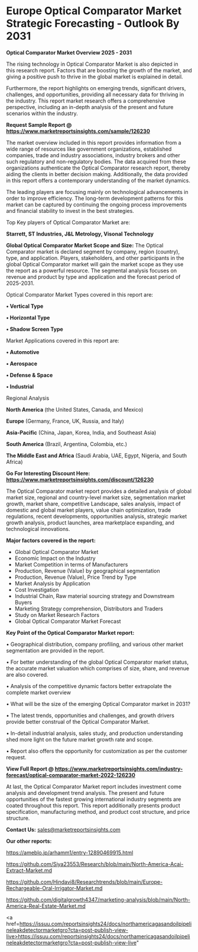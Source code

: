 # Europe Optical Comparator Market Strategic Forecasting - Outlook By 2031

<Strong> Optical Comparator Market Overview 2025 - 2031</strong>

The rising technology in Optical Comparator Market is also depicted in this research report. Factors that are boosting the growth of the market, and giving a positive push to thrive in the global market is explained in detail.

Furthermore, the report highlights on emerging trends, significant drivers, challenges, and opportunities, providing all necessary data for thriving in the industry. This report market research offers a comprehensive perspective, including an in-depth analysis of the present and future scenarios within the industry.

<strong>Request Sample Report @ <a href=https://www.marketreportsinsights.com/sample/126230>https://www.marketreportsinsights.com/sample/126230</a></strong>

The market overview included in this report provides information from a wide range of resources like government organizations, established companies, trade and industry associations, industry brokers and other such regulatory and non-regulatory bodies. The data acquired from these organizations authenticate the Optical Comparator research report, thereby aiding the clients in better decision making. Additionally, the data provided in this report offers a contemporary understanding of the market dynamics.

The leading players are focusing mainly on technological advancements in order to improve efficiency. The long-term development patterns for this market can be captured by continuing the ongoing process improvements and financial stability to invest in the best strategies.

Top Key players of Optical Comparator Market are:

<strong>Starrett, ST Industries, J&L Metrology, Visonal Technology</strong>

<strong><b>Global Optical Comparator Market Scope and Size:</b></strong>
The Optical Comparator market is declared segment by company, region (country), type, and application. Players, stakeholders, and other participants in the global Optical Comparator market will gain the market scope as they use the report as a powerful resource. The segmental analysis focuses on revenue and product by type and application and the forecast period of 2025-2031.

Optical Comparator Market Types covered in this report are:

<strong>• Vertical Type

• Horizontal Type

• Shadow Screen Type</strong>

Market Applications covered in this report are:

<strong>• Automotive

• Aerospace

• Defense & Space

• Industrial</strong> 

Regional Analysis

<strong>North America</strong> (the United States, Canada, and Mexico)

<strong>Europe</strong> (Germany, France, UK, Russia, and Italy)

<strong>Asia-Pacific</strong> (China, Japan, Korea, India, and Southeast Asia)

<strong>South America</strong> (Brazil, Argentina, Colombia, etc.)

<strong>The Middle East and Africa</strong> (Saudi Arabia, UAE, Egypt, Nigeria, and South Africa)

<strong>Go For Interesting Discount Here: <a href=https://www.marketreportsinsights.com/discount/126230>https://www.marketreportsinsights.com/discount/126230</a></strong>

The Optical Comparator market report provides a detailed analysis of global market size, regional and country-level market size, segmentation market growth, market share, competitive Landscape, sales analysis, impact of domestic and global market players, value chain optimization, trade regulations, recent developments, opportunities analysis, strategic market growth analysis, product launches, area marketplace expanding, and technological innovations.

<strong><b>Major factors covered in the report:</b></strong>
<ul>
  <li>Global Optical Comparator Market </li>
  <li>Economic Impact on the Industry</li>
  <li>Market Competition in terms of Manufacturers</li>
  <li>Production, Revenue (Value) by geographical segmentation</li>
  <li>Production, Revenue (Value), Price Trend by Type</li>
  <li>Market Analysis by Application</li>
  <li>Cost Investigation</li>
  <li>Industrial Chain, Raw material sourcing strategy and Downstream Buyers</li>
  <li>Marketing Strategy comprehension, Distributors and Traders</li>
  <li>Study on Market Research Factors</li>
  <li>Global Optical Comparator Market Forecast</li>
</ul>

<strong><b>Key Point of the Optical Comparator Market report:</b></strong>

• Geographical distribution, company profiling, and various other market segmentation are provided in the report.

• For better understanding of the global Optical Comparator market status, the accurate market valuation which comprises of size, share, and revenue are also covered.

• Analysis of the competitive dynamic factors better extrapolate the complete market overview

• What will be the size of the emerging Optical Comparator market in 2031?

• The latest trends, opportunities and challenges, and growth drivers provide better construal of the Optical Comparator Market.

• In-detail industrial analysis, sales study, and production understanding shed more light on the future market growth rate and scope.

• Report also offers the opportunity for customization as per the customer request.

<strong><b>View Full Report @ <a href=https://www.marketreportsinsights.com/industry-forecast/optical-comparator-market-2022-126230>https://www.marketreportsinsights.com/industry-forecast/optical-comparator-market-2022-126230</a></b></strong>


At last, the Optical Comparator Market report includes investment come analysis and development trend analysis. The present and future opportunities of the fastest growing international industry segments are coated throughout this report. This report additionally presents product specification, manufacturing method, and product cost structure, and price structure.

<strong>Contact Us:</strong>
sales@marketreportsinsights.com

<strong>Our other reports:</strong>

<a href=https://ameblo.jp/arhamm1/entry-12890469915.html>https://ameblo.jp/arhamm1/entry-12890469915.html</a>

<a href=https://github.com/Siya23553/Research/blob/main/North-America-Acai-Extract-Market.md>https://github.com/Siya23553/Research/blob/main/North-America-Acai-Extract-Market.md</a>

<a href=https://github.com/Hindavi8/Researchtrends/blob/main/Europe-Rechargeable-Oral-Irrigator-Market.md>https://github.com/Hindavi8/Researchtrends/blob/main/Europe-Rechargeable-Oral-Irrigator-Market.md</a>

<a href=https://github.com/digitalgrowth4347/marketing-analysis/blob/main/North-America-Real-Estate-Market.md>https://github.com/digitalgrowth4347/marketing-analysis/blob/main/North-America-Real-Estate-Market.md</a>

<a href=https://issuu.com/reportsinsights24/docs/northamericagasandoilpipelineleakdetectormarketgro?cta=post-publish-view-live>https://issuu.com/reportsinsights24/docs/northamericagasandoilpipelineleakdetectormarketgro?cta=post-publish-view-live</a>"

